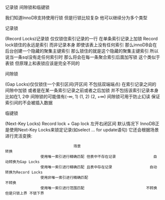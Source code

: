 记录锁 间隙锁和临键锁

我们知道InnoDB支持使用行锁 但是行锁比较复杂 他可以继续分为多个类型

记录锁

(Record Locks)记录锁 仅仅锁住索引记录的一行 在单条索引记录上加锁 Record lock锁住的永远是索引 而非记录本身 即使该表上没有任何索引 那么innoDB会在后台创建一个隐藏的聚集主键索引
那么锁住的就是这个隐藏的聚集主键索引 所以说当一条sql没有走任何索引时 那么将会在每一条聚合索引后面加写锁 这个类似于表锁 但原理上和表锁应该是完全不同的

间隙锁

(Gap Locks)仅仅锁住一个索引区间(开区间 不包括双端端点) 在索引记录之间的间隙中加锁 或者是在某一条索引记录之前或者之后加锁
并不包括该索引记录本身 比如在1, 2中 间隙锁的可能值有(-∞, 1) (1, 2) (2, +∞) 间隙锁可用于防止幻读 保证索引间的不会被插入数据

临键锁

(Next-Key Locks) Record lock + Gap lock 左开右闭区间 默认情况下 InnoDB正是使用Next-Key Locks来锁定记录(如select ... for update语句) 它还会根据场景进行灵活变换:

                                   场景                                       转换
                    使用唯一索引进行精确匹配 但表中不存在记录                 自动转换为Gap Locks
                    使用唯一索引进行精确匹配 且表中存在记录                 自动转换为Record Locks
                    使用非唯一索引进行精确匹配                                   不转换
                    使用唯一索引进行范围匹配                            不转换 但是只锁上界 不锁下界